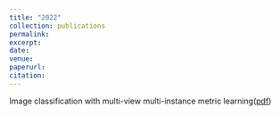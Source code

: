 ```yaml
---
title: "2022"
collection: publications
permalink: 
excerpt: 
date: 
venue: 
paperurl: 
citation: 
---
```


Image classification with multi-view multi-instance metric learning([pdf](http://infhighdim.github.io/files/Image_classification_with_multi-view_multi-instance_metric_learning.pdf))
